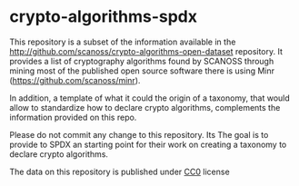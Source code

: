 <!--
SPDX-FileCopyrightText: 2024 SCAN Open Source Software SL (scanoss.com)
SPDX-FileContributor: Agustin Benito Bethencourt <agustin.benito@scanoss> <contact@toscalix.com>

SPDX-License-Identifier: CC0-1.0
-->

# crypto-algorithms-spdx

This repository is a subset of the information available in the http://github.com/scanoss/crypto-algorithms-open-dataset repository. It provides a list of cryptography algorithms found by SCANOSS through mining most of the published open source software there is using Minr (https://github.com/scanoss/minr).

In addition, a template of what it could the origin of a taxonomy, that would allow to standardize how to declare crypto algorithms, complements the information provided on this repo.

Please do not commit any change to this repository. Its The goal is to provide to SPDX an starting point for their work on creating a taxonomy to declare crypto algorithms.

The data on this repository is published under [CC0](https://github.com/scanoss/crypto-algorithms-spdx/blob/main/LICENSE) license
